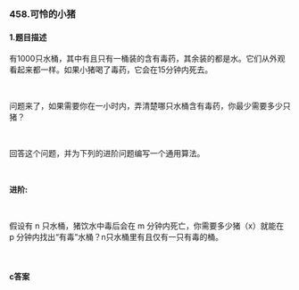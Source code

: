 ### 458.可怜的小猪

#### 1.题目描述

<p>有1000只水桶，其中有且只有一桶装的含有毒药，其余装的都是水。它们从外观看起来都一样。如果小猪喝了毒药，它会在15分钟内死去。</p><br/><p>问题来了，如果需要你在一小时内，弄清楚哪只水桶含有毒药，你最少需要多少只猪？</p><br/><p>回答这个问题，并为下列的进阶问题编写一个通用算法。</p><br/><p><strong>进阶: </strong></p><br/><p>假设有 n 只水桶，猪饮水中毒后会在 m 分钟内死亡，你需要多少猪（x）就能在 p 分钟内找出&ldquo;有毒&rdquo;水桶？n只水桶里有且仅有一只有毒的桶。</p><br/>

#### c答案

```c


